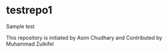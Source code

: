 # testrepo1
Sample test

This repository is initiated by Asim Chudhary and Contributed by Muhammad Zulkifel
